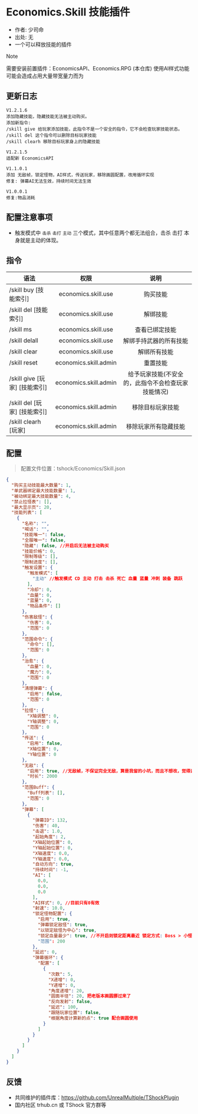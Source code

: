 # Economics.Skill 技能插件

- 作者: 少司命
- 出处: 无
- 一个可以释放技能的插件

> [!NOTE]  
> 需要安装前置插件：EconomicsAPI、Economics.RPG (本仓库) 
> 使用AI样式功能可能会造成占用大量带宽量力而为
 
## 更新日志


```
V1.2.1.6
添加隐藏技能，隐藏技能无法被主动购买。
添加新指令:
/skill give 给玩家添加技能，此指令不是一个安全的指令，它不会检查玩家技能状态。
/skill del 这个指令可以删除目标玩家技能
/skill clearh 移除目标玩家身上的隐藏技能

V1.2.1.5
适配新 EconomicsAPI

V1.1.0.1
添加 无敌帧，锁定怪物，AI样式，传送玩家，移除画圆配置，改用循环实现
修复: 弹幕AI无法生效，持续时间无法生效

V1.0.0.1
修复:物品消耗
```

## 配置注意事项

- 触发模式中 `击杀` `击打` `主动` 三个模式，其中任意两个都无法组合，击杀 击打 本身就是主动的体现。

## 指令

| 语法                  |         权限          |          说明          |
| --------------------- | :-------------------: | :--------------------: |
| /skill buy [技能索引] |  economics.skill.use  |        购买技能        |
| /skill del [技能索引] |  economics.skill.use  |        解绑技能        |
| /skill ms             |  economics.skill.use  |     查看已绑定技能     |
| /skill delall         |  economics.skill.use  | 解绑手持武器的所有技能 |
| /skill clear          |  economics.skill.use  |      解绑所有技能      |
| /skill reset          | economics.skill.admin |        重置技能        |
| /skill give [玩家] [技能索引] | economics.skill.admin |    给予玩家技能(不安全的，此指令不会检查玩家技能情况)       |
| /skill del [玩家] [技能索引]     | economics.skill.admin |      移除目标玩家技能       |
| /skill clearh [玩家]    | economics.skill.admin |      移除玩家所有隐藏技能       |

## 配置
> 配置文件位置：tshock/Economics/Skill.json
```json
{
  "购买主动技能最大数量": 1,
  "单武器绑定最大技能数量": 1,
  "被动绑定最大技能数量": 4,
  "禁止拉怪表": [],
  "最大显示页": 20,
  "技能列表": [
    {
      "名称": "",
      "喊话": "",
      "技能唯一": false,
      "全服唯一": false,
      "隐藏": false, //开启后无法被主动购买
      "技能价格": 0,
      "限制等级": [],
      "限制进度": [],
      "触发设置": {
        "触发模式": [
          "主动" //触发模式 CD 主动 打击 击杀 死亡 血量 蓝量 冲刺 装备 跳跃
        ],
        "冷却": 0,
        "血量": 0,
        "蓝量": 0,
        "物品条件": []
      },
      "伤害敌怪": {
        "伤害": 0,
        "范围": 0
      },
      "范围命令": {
        "命令": [],
        "范围": 0
      },
      "治愈": {
        "血量": 0,
        "魔力": 0,
        "范围": 0
      },
      "清理弹幕": {
        "启用": false,
        "范围": 0
      },
      "拉怪": {
        "X轴调整": 0,
        "Y轴调整": 0,
        "范围": 0
      },
      "传送": {
        "启用": false,
        "X轴位置": 0,
        "Y轴位置": 0
      },
      "无敌": {
        "启用": true, //无敌帧，不保证完全无敌，算是我留的小坑，而且不想改，觉得这样挺好。
        "时长": 2000
      },
      "范围Buff": {
        "Buff列表": [],
        "范围": 0
      },
      "弹幕": [
        {
          "弹幕ID": 132,
          "伤害": 40,
          "击退": 1.0,
          "起始角度": 2,
          "X轴起始位置": 0,
          "Y轴起始位置": 0,
          "X轴速度": 0.0,
          "Y轴速度": 0.0,
          "自动方向": true,
          "持续时间": -1,
          "AI": [
            0.0,
            0.0,
            0.0
          ],
          "AI样式": 0, //目前只有0有效
          "射速": 10.0, 
          "锁定怪物配置": {
            "启用": true,
            "弹幕锁定敌怪": true, 
            "以锁定敌怪为中心": true,
            "锁定血量最少": true, //不开启则锁定距离最近 锁定方式: Boss > 小怪
            "范围": 200
          },
          "延迟": 0,
          "弹幕循环": {
            "配置": [
              {
                "次数": 5,
                "X递增": 0,
                "Y递增": 0,
                "角度递增": 20,
                "圆面半径": 20, 把老版本画圆挪过来了
                "反向发射": false,
                "延迟": 100,
                "跟随玩家位置": false,
                "根据角度计算新的点": true 配合画圆使用
              }
            ]
          }
        }
      ]
    }
  ]
}
```

## 反馈

- 共同维护的插件库：https://github.com/UnrealMultiple/TShockPlugin
- 国内社区 trhub.cn 或 TShock 官方群等
